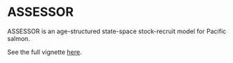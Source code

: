 # ASSESSOR
ASSESSOR is an age-structured state-space stock-recruit model for Pacific salmon.

See the full vignette [here](https://mdscheuerell.github.io/ASSESSOR/index.html).
